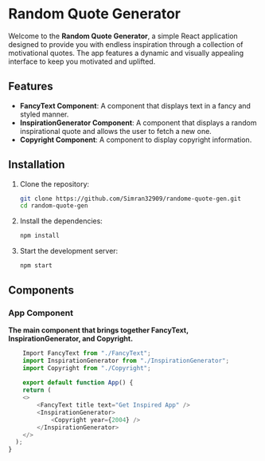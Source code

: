 # Random Quote Generator

Welcome to the **Random Quote Generator**, a simple React application designed to provide you with endless inspiration through a collection of motivational quotes. The app features a dynamic and visually appealing interface to keep you motivated and uplifted.

## Features

- **FancyText Component**: A component that displays text in a fancy and styled manner.
- **InspirationGenerator Component**: A component that displays a random inspirational quote and allows the user to fetch a new one.
- **Copyright Component**: A component to display copyright information.

## Installation

1. Clone the repository:

   ```bash
   git clone https://github.com/Simran32909/randome-quote-gen.git
   cd random-quote-gen

2. Install the dependencies:
    ```bash
   npm install

3. Start the development server:
    ```
   npm start
   
## Components

### App Component
**The main component that brings together FancyText, InspirationGenerator, and Copyright.**

```Javascript
    Import FancyText from "./FancyText";
    import InspirationGenerator from "./InspirationGenerator";
    import Copyright from "./Copyright";
    
    export default function App() {
    return (
    <>
        <FancyText title text="Get Inspired App" />
        <InspirationGenerator>    
            <Copyright year={2004} />
        </InspirationGenerator>
    </>
  );
}
```
